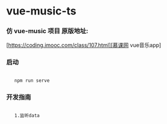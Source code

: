 # vue-music-ts

### 仿 vue-music 项目 原版地址: 
[https://coding.imooc.com/class/107.html][慕课网 vue音乐app]

### 启动

```bash

   npm run serve
```

### 开发指南

```markdown
   
   1.监听data 
   
  
```

